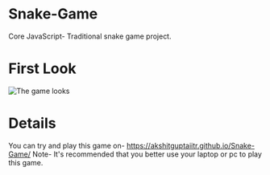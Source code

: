 # Snake-Game
Core JavaScript- Traditional snake game project. 

# First Look 
![The game looks](https://user-images.githubusercontent.com/82716014/126960983-0c1530f1-be7b-4906-befd-bbc8eece85a6.png)

# Details
You can try and play this game on- https://akshitguptaiitr.github.io/Snake-Game/
Note- It's recommended that you better use your laptop or pc to play this game.
